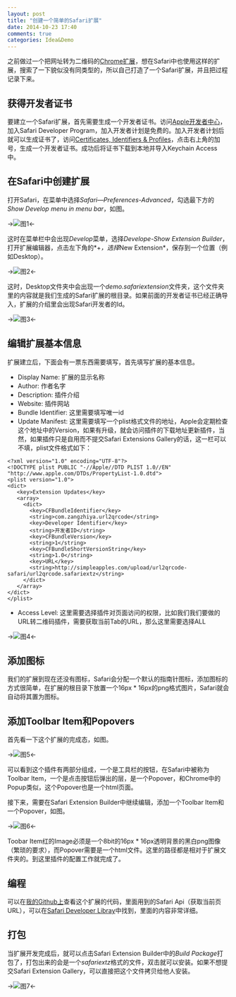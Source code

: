 ```yaml
---
layout: post
title: "创建一个简单的Safari扩展"
date: 2014-10-23 17:40
comments: true
categories: Idea&Demo
---
```


之前做过一个把网址转为二维码的[Chrome扩展](https://chrome.google.com/webstore/detail/url2qrcode/dohkaoejmhididdilnijehaeegkgchfl?utm_source=chrome-ntp-icon)，想在Safari中也使用这样的扩展，搜索了一下貌似没有同类型的，所以自己打造了一个Safari扩展，并且把过程记录下来。

获得开发者证书
---
要建立一个Safari扩展，首先需要生成一个开发者证书。访问[Apple开发者中心](https://developer.apple.com/account/overview.action)，加入Safari Developer Program，加入开发者计划是免费的。加入开发者计划后就可以生成证书了，访问[Certificates, Identifiers & Profiles](https://developer.apple.com/account/safari/certificate/certificateList.action)，点击右上角的加号，生成一个开发者证书。成功后将证书下载到本地并导入Keychain Access中。

在Safari中创建扩展
---
打开Safari，在菜单中选择*Safari—Preferences-Advanced*，勾选最下方的*Show Develop menu in menu bar*，如图。

->![图1](/upload/safari-extension-1.png)<-

这时在菜单栏中会出现*Develop*菜单，选择*Develope-Show Extension Builder*，打开扩展编辑器，点击左下角的*+*，选择*New Extension*，保存到一个位置（例如Desktop）。

->![图2](/upload/safari-extension-2.png)<-

这时，Desktop文件夹中会出现一个*demo.safariextension*文件夹，这个文件夹里的内容就是我们生成的Safari扩展的根目录。如果前面的开发者证书已经正确导入，扩展的介绍里会出现Safari开发者的Id。

->![图3](/upload/safari-extension-3.png)<-

编辑扩展基本信息
---
扩展建立后，下面会有一票东西需要填写，首先填写扩展的基本信息。

* Display Name: 扩展的显示名称
* Author: 作者名字
* Description: 插件介绍
* Website: 插件网站
* Bundle Identifier: 这里需要填写唯一id
* Update Manifest: 这里需要填写一个plist格式文件的地址，Apple会定期检查这个地址中的Version，如果有升级，就会访问插件的下载地址更新插件，当然，如果插件只是自用而不提交Safari Extensions Gallery的话，这一栏可以不填，plist文件格式如下：

```
<?xml version="1.0" encoding="UTF-8"?>
<!DOCTYPE plist PUBLIC "-//Apple//DTD PLIST 1.0//EN" "http://www.apple.com/DTDs/PropertyList-1.0.dtd">
<plist version="1.0">
<dict>
   <key>Extension Updates</key>
   <array>
     <dict>
       <key>CFBundleIdentifier</key>
       <string>com.zangzhiya.url2qrcode</string>
       <key>Developer Identifier</key>
       <string>开发者ID</string>
       <key>CFBundleVersion</key>
       <string>1</string>
       <key>CFBundleShortVersionString</key>
       <string>1.0</string>
       <key>URL</key>
       <string>http://simpleapples.com/upload/url2qrcode-safari/url2qrcode.safariextz</string>
     </dict>
   </array>
</dict>
</plist>
```

* Access Level: 这里需要选择插件对页面访问的权限，比如我们我们要做的URL转二维码插件，需要获取当前Tab的URL，那么这里需要选择ALL

->![图4](/upload/safari-extension-4.png)<-

添加图标
---
我们的扩展到现在还没有图标，Safari会分配一个默认的指南针图标，添加图标的方式很简单，在扩展的根目录下放置一个16px * 16px的png格式图片，Safari就会自动将其置为图标。

添加Toolbar Item和Popovers
---
首先看一下这个扩展的完成态，如图。

->![图5](/upload/safari-extension-5.png)<-

可以看到这个插件有两部分组成，一个是工具栏的按钮，在Safari中被称为Toolbar Item，一个是点击按钮后弹出的层，是一个Popover，和Chrome中的Popup类似，这个Popover也是一个html页面。

接下来，需要在Safari Extension Builder中继续编辑，添加一个Toolbar Item和一个Popover，如图。

->![图6](/upload/safari-extension-6.png)<-

Toobar Item红的Image必须是一个8bit的16px * 16px透明背景的黑白png图像（繁琐的要求），而Popover需要是一个html文件。这里的路径都是相对于扩展文件夹的。到这里插件的配置工作就完成了。

编程
---
可以在[我的Github上](https://github.com/simpleapples/url2qrcode-safari)查看这个扩展的代码，里面用到的Safari Api（获取当前页URL），可以在[Safari Developer Libray](https://developer.apple.com/library/safari/documentation/Tools/Conceptual/SafariExtensionGuide/Introduction/Introduction.html)中找到，里面的内容非常详细。

打包
---
当扩展开发完成后，就可以点击Safari Extension Builder中的*Build Package*打包了，打包出来的会是一个*safariextz*格式的文件，双击就可以安装。如果不想提交Safari Extension Gallery，可以直接把这个文件拷贝给他人安装。

->![图7](/upload/safari-extension-7.png)<-